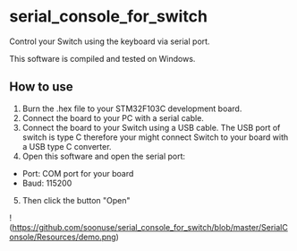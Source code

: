 # serial_console_for_switch
Control your Switch using the keyboard via serial port.

This software is compiled and tested on Windows.

## How to use
1.  Burn the .hex file to your STM32F103C development board.
2.  Connect the board to your PC with a serial cable.
3.  Connect the board to your Switch using a USB cable. The USB port of switch is type C therefore your might connect Switch to your board with a USB type C converter.
4.  Open this software and open the serial port:
-   Port: COM port for your board
-   Baud: 115200
5.  Then click the button "Open"

!(https://github.com/soonuse/serial_console_for_switch/blob/master/SerialConsole/Resources/demo.png)
